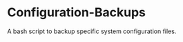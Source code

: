 Configuration-Backups
=====================

A bash script to backup specific system configuration files.
